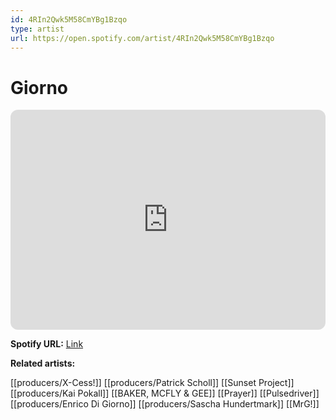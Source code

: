 ```yaml
---
id: 4RIn2Qwk5M58CmYBg1Bzqo
type: artist
url: https://open.spotify.com/artist/4RIn2Qwk5M58CmYBg1Bzqo
---
```

# Giorno

<iframe style="border-radius:12px" src="https://open.spotify.com/embed/artist/4RIn2Qwk5M58CmYBg1Bzqo" width="100%" height="352" frameBorder="0" allowfullscreen="" allow="autoplay; clipboard-write; encrypted-media; fullscreen; picture-in-picture" loading="lazy"></iframe>

**Spotify URL:** [Link](https://open.spotify.com/artist/4RIn2Qwk5M58CmYBg1Bzqo)

**Related artists:**

[[producers/X-Cess!]]
[[producers/Patrick Scholl]]
[[Sunset Project]]
[[producers/Kai Pokall]]
[[BAKER, MCFLY & GEE]]
[[Prayer]]
[[Pulsedriver]]
[[producers/Enrico Di Giorno]]
[[producers/Sascha Hundertmark]]
[[MrG!]]
